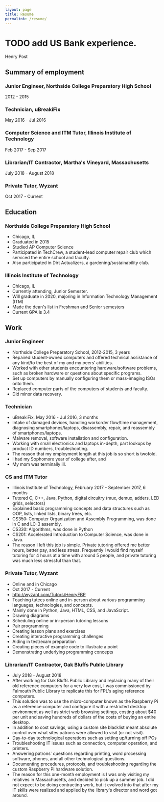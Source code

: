 ```yaml
---
layout: page
title: Resume
permalink: /resume/
---
```


# TODO add US Bank experience.
	
Henry Post

## Summary of employment

### Junior Engineer, Northside College Preparatory High School
2012 - 2015

### Technician, uBreakiFix
May 2016 - Jul 2016

### Computer Science and ITM Tutor, Illinois Institute of Technology
Feb 2017 - Sep 2017

### Librarian/IT Contractor, Martha's Vineyard, Massachusetts
July 2018 - August 2018

### Private Tutor, Wyzant
Oct 2017 - Current

## Education

### Northside College Preparatory High School

-   Chicago, IL
-   Graduated in 2015
-   Studied AP Computer Science
-   Participated in TechCrew, a student-lead computer repair club which serviced the entire school and faculty.
-   Also participated in Dirt Actualizers, a gardening/sustainability club.

### Illinois Institute of Technology

-   Chicago, IL
-   Currently attending, Junior Semester.
-   Will graduate in 2020, majoring in Information Technology Management (ITM)
-   Made the dean's list in Freshman and Senior semesters
-   Current GPA is 3.4

## Work
### Junior Engineer
-   Northside College Preparatory School, 2012-2015, 3 years
-   Repaired student-owned computers and offered technical assistance of any kind/to the best of my and my peers’ abilities.
-   Worked with other students encountering hardware/software problems, such as broken hardware or questions about specific programs.
-   Set up computers by manually configuring them or mass-imaging ISOs onto them.
-   Replaced computer parts of the computers of students and faculty.
-   Did minor data recovery.
### Technician
-   uBreakiFix, May 2016 - Jul 2016, 3 months
-   Intake of damaged devices, handling workorder flow/time management, diagnosing smartphones/laptops, disassembly, repair, and reassembly of smartphones/laptops.
-   Malware removal, software installation and configuration.
-   Working with small electronics and laptops in-depth, part lookups by product ID numbers, troubleshooting.
-   The reason that my employment length at this job is so short is twofold.
  - I had my Sophomore year of college after, and
  - My mom was terminally ill.

### CS and ITM Tutor
-   Illinois Institute of Technology, February 2017 - September 2017, 6 months
-   Tutored C, C++, Java, Python, digital circuitry (mux, demux, adders, LED grids, selectors)
-   Explained basic programming concepts and data structures such as OOP, lists, linked lists, binary trees, etc.
-   CS350: Computer Organization and Assembly Programming, was done in C and LC-3 assembly.
-   CS330: Algorithms, was done in Python
-   CS201: Accelerated Introduction to Computer Science, was done in Java.
-   The reason I left this job is simple. Private tutoring offered me better hours, better pay, and less stress.
    Frequently I would find myself tutoring for 4 hours at a time with around 5 people, and private tutoring was much less stressful than that.

### Private Tutor, Wyzant
-   Online and in Chicago
-   Oct 2017 - Current
-   <http://wyzant.com/Tutors/HenryFBP>
-   Teaching tutees online and in-person about various programming languages, technologies, and concepts.
-   Mainly done in Python, Java, HTML, CSS, and JavaScript.
-   Drawing diagrams
-   Scheduling online or in-person tutoring lessons
-   Pair programming
-   Creating lesson plans and exercises
-   Creating interactive programming challenges
-   Aiding in test/exam preparation
-   Creating pieces of example code to illustrate a point
-   Demonstrating underlying programming concepts

### Librarian/IT Contractor, Oak Bluffs Public Library
-   July 2018 - August 2018
-   After working for Oak Bluffs Public Library and replacing many of their old reference computers for a very low cost, I was commissioned by Falmouth Public Library to replicate this for FPL's aging reference computers.
-   This solution was to use the micro-computer known as the Raspberry Pi as a reference computer and configure it with a restricted desktop environment as well as strict web browsing settings, costing about $40 per unit and saving hundreds of dollars of the costs of buying an entire desktop.
-   In addition to cost savings, using a custom site blacklist meant absolute control over what sites patrons were allowed to visit (or not visit).
-   Day-to-day technological operations such as setting up/turning off PCs
-   Troubleshooting IT issues such as connection, computer operation, and printers.
-   Answering patrons' questions regarding printing, word processing software, phones, and all other technological questions.
-   Documenting procedures, protocols, and troubleshooting regarding the custom Raspberry Pi hardware solution.
-   The reason for this one-month employment is I was only visiting my relatives in Massachusetts, and decided to pick up a summer job. I did not expect to be doing contracting work, but it evolved into that after my IT skills were realized and applied by the library's director and word got around.